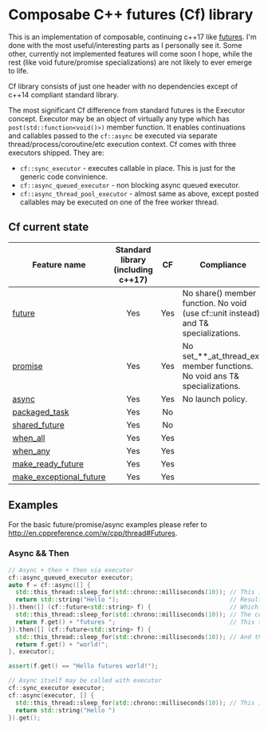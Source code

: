 # Composabe C++ futures (Cf) library
This is an implementation of composable, continuing c++17 like [futures](http://en.cppreference.com/w/cpp/experimental/future). I'm done with the most useful/interesting parts as I personally see it. Some other, currently not implemented features will come soon I hope, while the rest (like void future/promise specializations) are not likely to ever emerge to life.

Cf library consists of just one header with no dependencies except of c++14 compliant standard library.

The most significant Cf difference from standard futures is the Executor concept. Executor may be an object of virtually any type which has `post(std::function<void()>)` member function. It enables continuations and callables passed to the `cf::async` be executed via separate thread/process/coroutine/etc execution context.
Cf comes with three executors shipped. They are: 
* `cf::sync_executor` - executes callable in place. This is just for the generic code convinience.
* `cf::async_queued_executor` - non blocking async queued executor.
* `cf::async_thread_pool_executor` - almost same as above, except posted callables may be executed on one of the free worker thread.

## Cf current state
|Feature name|Standard library (including c++17)|CF   |Compliance|
|------------|:--------------------------------:|:---:|----------|
|[future](http://en.cppreference.com/w/cpp/experimental/future)|Yes|Yes|No share() member function. No void (use cf::unit instead) and T& specializations.|
|[promise](http://en.cppreference.com/w/cpp/thread/promise)|Yes|Yes|No set_\*\*_at_thread_exit member functions. No void ans T& specializations.|
|[async](http://en.cppreference.com/w/cpp/thread/async)|Yes|Yes|No launch policy.|
|[packaged_task](http://en.cppreference.com/w/cpp/thread/packaged_task)|Yes|No||
|[shared_future](http://en.cppreference.com/w/cpp/thread/shared_future)|Yes|No||
|[when_all](http://en.cppreference.com/w/cpp/experimental/when_all)|Yes|Yes||
|[when_any](http://en.cppreference.com/w/cpp/experimental/when_any)|Yes|Yes||
|[make_ready_future](http://en.cppreference.com/w/cpp/experimental/make_ready_future)|Yes|Yes||
|[make_exceptional_future](http://en.cppreference.com/w/cpp/experimental/make_exceptional_future)|Yes|Yes||

## Examples
For the basic future/promise/async examples please refer to http://en.cppreference.com/w/cpp/thread#Futures.
### Async && Then
```c++
// Async + then + then via executor
cf::async_queued_executor executor;
auto f = cf::async([] {
  std::this_thread::sleep_for(std::chrono::milliseconds(10)); // This is executed on the separate standalone thread
  return std::string("Hello ");                               // Result, when it's ready, is stored in cf::future<std::string>
}).then([] (cf::future<std::string> f) {                      // Which in turn is passed to the continuation.
  std::this_thread::sleep_for(std::chrono::milliseconds(10)); // The continuation may be executed on different contexts.
  return f.get() + "futures ";                                // This time - on the same thread as async.
}).then([] (cf::future<std::string> f) {
  std::this_thread::sleep_for(std::chrono::milliseconds(10)); // And this time on the async_queued_executor context.
  return f.get() + "world!";
}, executor);

assert(f.get() == "Hello futures world!");
```
```c++
// Async itself may be called with executor
cf::sync_executor executor;
cf::async(executor, [] {
  std::this_thread::sleep_for(std::chrono::milliseconds(10)); // This is evaluated in place
  return std::string("Hello ")
}).get();
```
